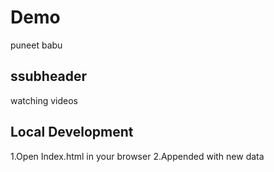 # Demo
puneet
babu

##  ssubheader

watching videos

## Local Development

1.Open Index.html in your browser
2.Appended with new data

